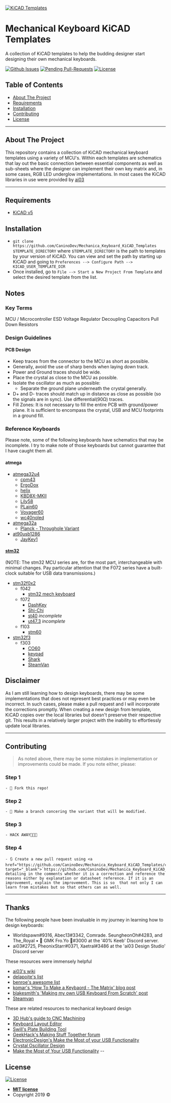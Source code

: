 <a href="https://github.com/CaninoDev/Mechanical_Keyboard_KiCAD_Templates"><img src="http://i.imgur.com/2TQ86Dp.png" title="Mechanical Keyboards KiCAD Templates" alt="KiCAD Templates"></a>

# Mechanical Keyboard KiCAD Templates

A collection of KiCAD templates to help the budding designer start designing their own mechanical keyboards.

 [![Github Issues](http://githubbadges.herokuapp.com/badges/badgerbadgerbadger/issues.svg?style=flat-square)](https://github.com/badges/badgerbadgerbadger/issues) 
 [![Pending Pull-Requests](http://githubbadges.herokuapp.com/badges/badgerbadgerbadger/pulls.svg?style=flat-square)](https://github.com/badges/badgerbadgerbadger/pulls) 
 [![License](http://img.shields.io/:license-mit-blue.svg?style=flat-square)](http://badges.mit-license.org)

<!-- TABLE OF CONTENTS -->
## Table of Contents

- [About The Project](#about-the-project)
- [Requirements](#requirements)
- [Installation](#installation)
- [Contributing](#contributing)
- [License](#license)

---
<!-- ABOUT THE PROJECT -->
## About The Project

This repository contains a collection of KiCAD mechanical keyboard templates using a variety of MCU's. Within each templates are schematics that lay out the basic connection between essential components as well as sub-sheets where the designer can implement their own key matrix and, in some cases, RGB LED underglow implementations. In most cases the KiCAD libraries in use were provided by [ai03](https://github.com/ai03-2725)

---
<!-- REQUIREMENTS -->
## Requirements

- [KiCAD v5](http://www.kicad-pcb.org/)

<!-- INSTALLATION -->
## Installation

- `git clone https://github.com/CaninoDev/Mechanica_Keyboard_KiCAD_Templates $TEMPLATE_DIRECTORY` where `$TEMPLATE_DIRECTORY` is the path to templates by your version of KiCAD. You can view and set the path by starting up KiCAD and going to `Preferences --> Configure Path --> KICAD_USER_TEMPLATE_DIR` 
- Once installed, go to `File --> Start a New Project From Template` and select the desired template from the list.

<!-- NOTES -->
## Notes

### Key Terms

MCU / Microcontroller
ESD
Voltage Regulator
Decoupling Capacitors
Pull Down Resistors

<!-- Design Guidlines -->
### Design Guidelines

<!-- PCB DESIGN -->
#### PCB Design

- Keep traces from the connector to the MCU as short as possible.
- Generally, avoid the use of sharp bends when laying down track.
- Power and Ground traces should be wide.
- Place the crystal as close to the MCU as possible.
- Isolate the oscillator as much as possible:
  - Separate the ground plane underneath the crystal generally.
- D+ and D- traces should match up in distance as close as possible (so the signals are in sync). Use differential(90Ω) traces.
- Fill Zones: It is not necessary to fill the entire PCB with ground/power plane. It is sufficient to encompass the crystal, USB and MCU footprints in a ground fill.

<!-- REFERENCE KEYBOARDS -->
### Reference Keyboards

Please note, some of the following keyboards have schematics that may be incomplete. I try to make note of those keyboards but cannot guarantee that I have caught them all.

<!-- ATMEGA -->
#### atmega

- [atmega32u4](https://www.microchip.com/wwwproducts/en/ATmega32U4)
  - [cpm43](https://github.com/Gtrx0/cpm43.git)
  - [ErgoDox](https://github.com/Ergodox-io/ErgoDox.git)
  - [helix](https://github.com/MakotoKurauchi/helix.git)
  - [KBD8X-MKII](https://github.com/ai03-2725/KBD8X-MKII-PCB.git)
  - [Lily58](https://github.com/kata0510/Lily58.git)
  - [PLain60](https://github.com/Maartenwut/plain60-c.git)
  - [Voyager60](https://github.com/ai03-2725/Voyager60.git)
  - [wc40noled](https://github.com/worldspawn00/wc40noled.git)
- [atmega32a](https://www.microchip.com/wwwproducts/en/ATmega32A)
  - [Planck - Throughole Variant](https://github.com/olkb/planck_thk.git)
- [at90usb1286](https://www.microchip.com/wwwproducts/en/AT90USB1286)
  - [JayKey1](https://github.com/josuegaleas/JayKey1.git)

#### [stm32](https://www.st.com/en/microcontrollers-microprocessors/stm32-32-bit-arm-cortex-mcus.html) 

(NOTE: The stm32 MCU series are, for the most part, interchangeable with minimal changes. Pay particular attention that the F072 series have a built-clock suitable for USB data transmissions.)

- [stm32f0x2](https://www.st.com/en/microcontrollers-microprocessors/stm32f0x2.html)
  - f042
    - [stm32 mech keyboard](https://github.com/julbouln/stm32_mech_keyboard.git)
  - f072
    - [DashKey](https://github.com/logically-c/DashKey.git)
    - [Shi-Chi](https://github.com/FateNozomi/shichi-pcb.git)
    - [st40](https://github.com/coarse/st40.git) *incomplete*
    - [ut47.3](https://github.com/coarse/UT47.3.git) *incomplete*
  - f103
    - [stm60](https://github.com/yangdigi/STM60-Keyboard-PCB.git)
- [stm32f3](https://www.st.com/content/st_com/en/products/microcontrollers-microprocessors/stm32-32-bit-arm-cortex-mcus/stm32-mainstream-mcus/stm32f3-series.html)
  - f303
    - [CO60](https://github.com/jmdaly/CO60.git)
    - [keypad](https://github.com/Fabian0520/keypad)
    - [Shark](https://github.com/Gondolindrim/SharkPCB.git)
    - [SteamVan](https://github.com/jmdaly/steamvan)

<!-- DISCLAIMER -->
## Disclaimer

As I am still learning how to design keyboards, there may be some implementations that does not represent best practices or may even be incorrect. In such cases, please make a pull request and I will incorporate the corrections promptly. When creating a new design from template, KiCAD copies over the local libraries but doesn't preserve their respective git. This results in a relatively larger project with the inability to effortlessly update local libraries.

---
<!-- CONTRIBUTING -->
## Contributing

> As noted above, there may be some mistakes in implementation or improvements could be made. If you note either, please:

### Step 1

    - 🍴 Fork this repo!

### Step 2
    - 👯 Make a branch concering the variant that will be modified.

### Step 3
    - HACK AWAY🔨🔨🔨

### Step 4
    - 🔃 Create a new pull request using <a href="https://github.com/CaninoDev/Mechanica_Keyboard_KiCAD_Templates/compare/" target="_blank">`https://github.com/CaninoDev/Mechanica_Keyboard_KiCAD_Templates/compare/`</a> detailing in the comments whether it is a correction and reference the reasons either by explanation or datasheet reference. If it is an improvement, explain the improvement. This is so  that not only I can learn from mistakes but so that others can as well. 
---
## Thanks

The following people have been invaluable in my journey in learning how to design keyboards:

- Worldspawn#9316, Abec13#3342, Comrade. SeungheonOh#4283, and The_Royal • 🍦 GMK Fro.Yo 🍦#3000 at the '40% Keeb' Discord server. 
- ai03#2725, PheonixStarr#0371, Xaetral#3486 at the 'ai03 Design Studio' Discord server

These resources were immensely helpful
- [ai03's wiki](https://wiki.ai03.me/)
- [delapoite's list](https://github.com/Delapouite/awesome-keyboard)
- [benroe's awesome list](https://github.com/BenRoe/awesome-mechanical-keyboard)
- [komar's 'How To Make a Keybaord - The Matrix' blog post](http://blog.komar.be/how-to-make-a-keyboard-the-matrix/)
- [blakesmith's 'Making my own USB Keyboard From Scratch' post](http://blakesmith.me/2019/01/16/making-my-own-usb-keyboard-from-scratch.html)
- [Steamvan](https://github.com/jmdaly/steamvan)

These are related resources to mechanical keyboard design
- [3D Hub's guide to CNC Machining](https://www.3dhubs.com/knowledge-base/how-design-parts-cnc-machining)
- [Keyboard Layout Editor](http://www.keyboard-layout-editor.com/)
- [Swill's Plate Building Tool](http://www.keyboard-layout-editor.com/)
- [GeekHack's Making Stuff Together forum](https://geekhack.org/index.php?board=117.0)
- [ElectronicDesign's Make the Most of your USB Functionality](https://www.electronicdesign.com/power/make-most-your-usb-functionality)
- [Crystal Oscillator Design](http://hoani.net/engineering/crystal-oscillator-design/)
- [Make the Most of Your USB Functionality](https://www.electronicdesign.com/power/make-most-your-usb-functionality)
-- 
## License

[![License](http://img.shields.io/:license-mit-blue.svg?style=flat-square)](http://badges.mit-license.org)

- **[MIT license](http://opensource.org/licenses/mit-license.php)**
- Copyright 2019 ©

